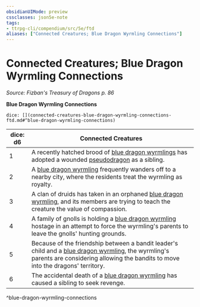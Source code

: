 ```yaml
---
obsidianUIMode: preview
cssclasses: json5e-note
tags:
- ttrpg-cli/compendium/src/5e/ftd
aliases: ["Connected Creatures; Blue Dragon Wyrmling Connections"]
---
```

# Connected Creatures; Blue Dragon Wyrmling Connections
*Source: Fizban's Treasury of Dragons p. 86* 

**Blue Dragon Wyrmling Connections**

`dice: [](connected-creatures-blue-dragon-wyrmling-connections-ftd.md#^blue-dragon-wyrmling-connections)`

| dice: d6 | Connected Creatures |
|----------|---------------------|
| 1 | A recently hatched brood of [blue dragon wyrmlings](blue-dragon-wyrmling.md) has adopted a wounded [pseudodragon](pseudodragon-xphb.md) as a sibling. |
| 2 | A [blue dragon wyrmling](blue-dragon-wyrmling.md) frequently wanders off to a nearby city, where the residents treat the wyrmling as royalty. |
| 3 | A clan of druids has taken in an orphaned [blue dragon wyrmling](blue-dragon-wyrmling.md), and its members are trying to teach the creature the value of compassion. |
| 4 | A family of gnolls is holding a [blue dragon wyrmling](blue-dragon-wyrmling.md) hostage in an attempt to force the wyrmling's parents to leave the gnolls' hunting grounds. |
| 5 | Because of the friendship between a bandit leader's child and a [blue dragon wyrmling](blue-dragon-wyrmling.md), the wyrmling's parents are considering allowing the bandits to move into the dragons' territory. |
| 6 | The accidental death of a [blue dragon wyrmling](blue-dragon-wyrmling.md) has caused a sibling to seek revenge. |
^blue-dragon-wyrmling-connections
